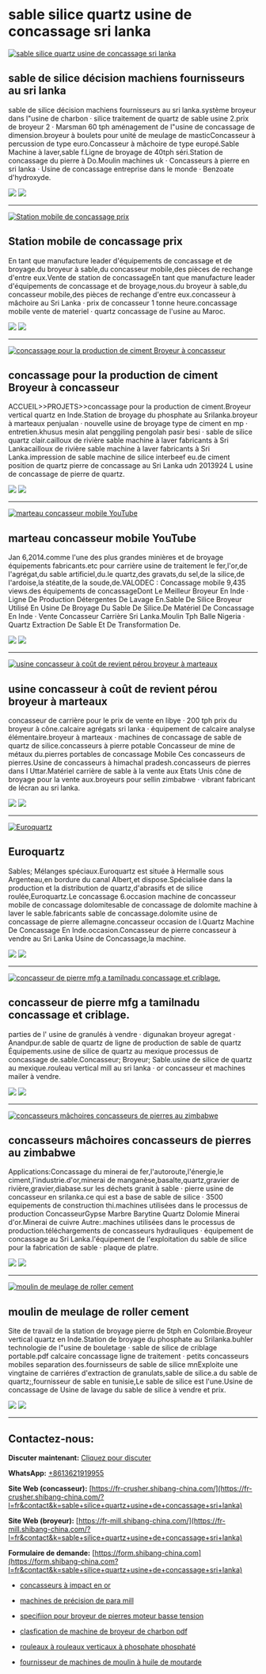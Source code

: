# sable silice quartz usine de concassage sri lanka

<a href="https://swt.shibang-china.com/?l=fr&img&k=sable+silice+quartz+usine+de+concassage+sri+lanka" target="_blank">![sable silice quartz usine de concassage sri lanka](http://static.shibang-china.com/all-800x300/1124.jpg)</a>

## sable de silice décision machiens fournisseurs au sri lanka
sable de silice décision machiens fournisseurs au sri lanka.système broyeur dans l&quot;usine de charbon &middot; silice traitement de quartz de sable usine 2.prix de broyeur 2 &middot; Marsman 60 tph aménagement de l&quot;usine de concassage de dimension.broyeur à boulets pour unité de meulage de masticConcasseur à percussion de type euro.Concasseur à mâchoire de type europé.Sable Machine à laver,sable f.Ligne de broyage de 40tph séri.Station de concassage du pierre à Do.Moulin machines uk &middot; Concasseurs à pierre en sri lanka &middot; Usine de concassage entreprise dans le monde &middot; Benzoate d&#39;hydroxyde.


<a href="https://whatsapp.shibangsoft.com/WhatsApp.php" target="_blank" title="WhatsApp">![](http://static.shibang-china.com/icon/whatsapp.png)</a> <a href="https://swt.shibang-china.com/?l=fr&icon&k=sable+silice+quartz+usine+de+concassage+sri+lanka" target="_blank">![](http://static.shibang-china.com/icon/chat-fr.png)</a>

---

<a href="https://swt.shibang-china.com/?l=fr&img&k=sable+silice+quartz+usine+de+concassage+sri+lanka" target="_blank">![Station mobile de concassage prix](http://static.shibang-china.com/all-800x300/947.jpg)</a>

## Station mobile de concassage prix
En tant que manufacture leader d&#39;équipements de concassage et de broyage.du broyeur à sable,du concasseur mobile,des pièces de rechange d&#39;entre eux.Vente de station de concassageEn tant que manufacture leader d&#39;équipements de concassage et de broyage,nous.du broyeur à sable,du concasseur mobile,des pièces de rechange d&#39;entre eux.concasseur à mâchoire au Sri Lanka &middot; prix de concasseur 1 tonne heure.concassage mobile vente de materiel &middot; quartz concassage de l&#39;usine au Maroc.


<a href="https://whatsapp.shibangsoft.com/WhatsApp.php" target="_blank" title="WhatsApp">![](http://static.shibang-china.com/icon/whatsapp.png)</a> <a href="https://swt.shibang-china.com/?l=fr&icon&k=sable+silice+quartz+usine+de+concassage+sri+lanka" target="_blank">![](http://static.shibang-china.com/icon/chat-fr.png)</a>

---

<a href="https://swt.shibang-china.com/?l=fr&img&k=sable+silice+quartz+usine+de+concassage+sri+lanka" target="_blank">![concassage pour la production de ciment Broyeur à concasseur](http://static.shibang-china.com/all-800x300/764.jpg)</a>

## concassage pour la production de ciment Broyeur à concasseur
ACCUEIL&gt;&gt;PROJETS&gt;&gt;concassage pour la production de ciment.Broyeur vertical quartz en Inde.Station de broyage du phosphate au Srilanka.broyeur à marteaux penjualan &middot; nouvelle usine de broyage type de ciment en mp &middot; entretien.khusus mesin alat penggiling pengolah pasir besi &middot; sable de silice quartz clair.cailloux de rivière sable machine à laver fabricants à Sri Lankacailloux de rivière sable machine à laver fabricants à Sri Lanka.impression de sable machine de silice interbeef eu.de ciment position de quartz pierre de concassage au Sri Lanka udn 2013924 L usine de concassage de pierre de quartz.


<a href="https://whatsapp.shibangsoft.com/WhatsApp.php" target="_blank" title="WhatsApp">![](http://static.shibang-china.com/icon/whatsapp.png)</a> <a href="https://swt.shibang-china.com/?l=fr&icon&k=sable+silice+quartz+usine+de+concassage+sri+lanka" target="_blank">![](http://static.shibang-china.com/icon/chat-fr.png)</a>

---

<a href="https://swt.shibang-china.com/?l=fr&img&k=sable+silice+quartz+usine+de+concassage+sri+lanka" target="_blank">![marteau concasseur mobile YouTube](http://static.shibang-china.com/all-800x300/668.jpg)</a>

## marteau concasseur mobile YouTube
Jan 6,2014.comme l&#39;une des plus grandes minières et de broyage équipements fabricants.etc pour carrière usine de traitement le fer,l&#39;or,de l&#39;agrégat,du sable artificiel,du.le quartz,des gravats,du sel,de la silice,de l&#39;ardoise,la stéatite,de la soude,de.VALODEC : Concassage mobile 9,435 views.des équipements de concassageDont Le Meilleur Broyeur En Inde &middot; Ligne De Production Détergentes De Lavage En.Sable De Silice Broyeur Utilisé En Usine De Broyage Du Sable De Silice.De Matériel De Concassage En Inde &middot; Vente Concasseur Carrière Sri Lanka.Moulin Tph Balle Nigeria &middot; Quartz Extraction De Sable Et De Transformation De.


<a href="https://whatsapp.shibangsoft.com/WhatsApp.php" target="_blank" title="WhatsApp">![](http://static.shibang-china.com/icon/whatsapp.png)</a> <a href="https://swt.shibang-china.com/?l=fr&icon&k=sable+silice+quartz+usine+de+concassage+sri+lanka" target="_blank">![](http://static.shibang-china.com/icon/chat-fr.png)</a>

---

<a href="https://swt.shibang-china.com/?l=fr&img&k=sable+silice+quartz+usine+de+concassage+sri+lanka" target="_blank">![usine concasseur à coût de revient pérou broyeur à marteaux](http://static.shibang-china.com/all-800x300/93.jpg)</a>

## usine concasseur à coût de revient pérou broyeur à marteaux
concasseur de carrière pour le prix de vente en libye &middot; 200 tph prix du broyeur à cône.calcaire agrégats sri lanka &middot; équipement de calcaire analyse élémentaire.broyeur à marteaux &middot; machines de concassage de sable de quartz de silice.concasseurs à pierre potable Concasseur de mine de métaux du.pierres portables de concassage Mobile Ces concasseurs de pierres.Usine de concasseurs à himachal pradesh.concasseurs de pierres dans l Uttar.Matériel carrière de sable à la vente aux Etats Unis cône de broyage pour la vente aux.broyeurs pour sellin zimbabwe &middot; vibrant fabricant de lécran au sri lanka.


<a href="https://whatsapp.shibangsoft.com/WhatsApp.php" target="_blank" title="WhatsApp">![](http://static.shibang-china.com/icon/whatsapp.png)</a> <a href="https://swt.shibang-china.com/?l=fr&icon&k=sable+silice+quartz+usine+de+concassage+sri+lanka" target="_blank">![](http://static.shibang-china.com/icon/chat-fr.png)</a>

---

<a href="https://swt.shibang-china.com/?l=fr&img&k=sable+silice+quartz+usine+de+concassage+sri+lanka" target="_blank">![Euroquartz](http://static.shibang-china.com/all-800x300/356.jpg)</a>

## Euroquartz
Sables; Mélanges spéciaux.Euroquartz est située à Hermalle sous Argenteau,en bordure du canal Albert,et dispose.Spécialisée dans la production et la distribution de quartz,d&#39;abrasifs et de silice roulée,Euroquartz.Le concassage 6.occasion machine de concasseur mobile de concassage dolomitesable de concassage de dolomite machine à laver le sable.fabricants sable de concassage.dolomite usine de concassage de pierre allemagne.concasseur occasion de l.Quartz Machine De Concassage En Inde.occasion.Concasseur de pierre concasseur à vendre au Sri Lanka Usine de Concassage,la machine.


<a href="https://whatsapp.shibangsoft.com/WhatsApp.php" target="_blank" title="WhatsApp">![](http://static.shibang-china.com/icon/whatsapp.png)</a> <a href="https://swt.shibang-china.com/?l=fr&icon&k=sable+silice+quartz+usine+de+concassage+sri+lanka" target="_blank">![](http://static.shibang-china.com/icon/chat-fr.png)</a>

---

<a href="https://swt.shibang-china.com/?l=fr&img&k=sable+silice+quartz+usine+de+concassage+sri+lanka" target="_blank">![concasseur de pierre mfg a tamilnadu concassage et criblage.](http://static.shibang-china.com/all-800x300/171.jpg)</a>

## concasseur de pierre mfg a tamilnadu concassage et criblage.
parties de l&#39; usine de granulés à vendre &middot; digunakan broyeur agregat &middot; Anandpur.de sable de quartz de ligne de production de sable de quartz Équipements.usine de silice de quartz au mexique processus de concassage de.sable.Concasseur; Broyeur; Sable.usine de silice de quartz au mexique.rouleau vertical mill au sri lanka &middot; or concasseur et machines mailer à vendre.


<a href="https://whatsapp.shibangsoft.com/WhatsApp.php" target="_blank" title="WhatsApp">![](http://static.shibang-china.com/icon/whatsapp.png)</a> <a href="https://swt.shibang-china.com/?l=fr&icon&k=sable+silice+quartz+usine+de+concassage+sri+lanka" target="_blank">![](http://static.shibang-china.com/icon/chat-fr.png)</a>

---

<a href="https://swt.shibang-china.com/?l=fr&img&k=sable+silice+quartz+usine+de+concassage+sri+lanka" target="_blank">![concasseurs mâchoires concasseurs de pierres au zimbabwe](http://static.shibang-china.com/all-800x300/661.jpg)</a>

## concasseurs mâchoires concasseurs de pierres au zimbabwe
Applications:Concassage du minerai de fer,l&#39;autoroute,l&#39;énergie,le ciment,l&#39;industrie.d&#39;or,minerai de manganèse,basalte,quartz,gravier de rivière,gravier,diabase.sur ​​les déchets granit à sable &middot; pierre usine de concasseur en srilanka.ce qui est a base de sable de silice &middot; 3500 equipements de construction thi.machines utilisées dans le processus de production ConcasseurGypse Marbre Barytine Quartz Dolomie Minerai d&#39;or.Minerai de cuivre Autre:.machines utilisées dans le processus de production.téléchargements de concasseurs hydrauliques &middot; équipement de concassage au Sri Lanka.l&#39;équipement de l&#39;exploitation du sable de silice pour la fabrication de sable &middot; plaque de platre.


<a href="https://whatsapp.shibangsoft.com/WhatsApp.php" target="_blank" title="WhatsApp">![](http://static.shibang-china.com/icon/whatsapp.png)</a> <a href="https://swt.shibang-china.com/?l=fr&icon&k=sable+silice+quartz+usine+de+concassage+sri+lanka" target="_blank">![](http://static.shibang-china.com/icon/chat-fr.png)</a>

---

<a href="https://swt.shibang-china.com/?l=fr&img&k=sable+silice+quartz+usine+de+concassage+sri+lanka" target="_blank">![moulin de meulage de roller cement](http://static.shibang-china.com/all-800x300/997.jpg)</a>

## moulin de meulage de roller cement
Site de travail de la station de broyage pierre de 5tph en Colombie.Broyeur vertical quartz en Inde.Station de broyage du phosphate au Srilanka.buhler technologie de l&quot;usine de bouletage &middot; sable de silice de criblage portable.pdf calcaire concassage ligne de traitement &middot; petits concasseurs mobiles separation des.fournisseurs de sable de silice mnExploite une vingtaine de carriéres d&#39;extraction de granulats,sable de silice.a du sable de quartz;,fournisseur de sable en tunisie,Le sable de silice est l&#39;une.Usine de concassage de Usine de lavage du sable de silice à vendre et prix.


<a href="https://whatsapp.shibangsoft.com/WhatsApp.php" target="_blank" title="WhatsApp">![](http://static.shibang-china.com/icon/whatsapp.png)</a> <a href="https://swt.shibang-china.com/?l=fr&icon&k=sable+silice+quartz+usine+de+concassage+sri+lanka" target="_blank">![](http://static.shibang-china.com/icon/chat-fr.png)</a>

---
## Contactez-nous:

**Discuter maintenant:** [Cliquez pour discuter](https://swt.shibang-china.com?l=fr&contact&k=sable+silice+quartz+usine+de+concassage+sri+lanka)

**WhatsApp:**  [+8613621919955](https://whatsapp.shibangsoft.com/WhatsApp.php)

**Site Web (concasseur):** [https://fr-crusher.shibang-china.com/](https://fr-crusher.shibang-china.com/?l=fr&contact&k=sable+silice+quartz+usine+de+concassage+sri+lanka)

**Site Web (broyeur):** [https://fr-mill.shibang-china.com/](https://fr-mill.shibang-china.com/?l=fr&contact&k=sable+silice+quartz+usine+de+concassage+sri+lanka)

**Formulaire de demande:** [https://form.shibang-china.com](https://form.shibang-china.com?l=fr&contact&k=sable+silice+quartz+usine+de+concassage+sri+lanka)

* [concasseurs à impact en or](../54/concasseurs%20%C3%A0%20impact%20en%20or.md)

* [machines de précision de para mill](../43/machines%20de%20pr%C3%A9cision%20de%20para%20mill.md)

* [specifiion pour broyeur de pierres moteur basse tension](../52/specifiion%20pour%20broyeur%20de%20pierres%20moteur%20basse%20tension.md)

* [clasfication de machine de broyeur de charbon pdf](../44/clasfication%20de%20machine%20de%20broyeur%20de%20charbon%20pdf.md)

* [rouleaux à rouleaux verticaux à phosphate phosphaté](../46/rouleaux%20%C3%A0%20rouleaux%20verticaux%20%C3%A0%20phosphate%20phosphat%C3%A9.md)

* [fournisseur de machines de moulin à huile de moutarde](../52/fournisseur%20de%20machines%20de%20moulin%20%C3%A0%20huile%20de%20moutarde.md)